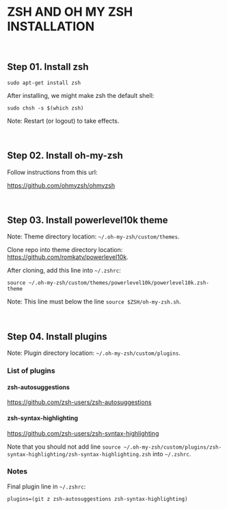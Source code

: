 # ZSH AND OH MY ZSH INSTALLATION

&nbsp;

## Step 01. Install zsh

```shell
sudo apt-get install zsh
```

After installing, we might make zsh the default shell:

```shell
sudo chsh -s $(which zsh)
```

Note: Restart (or logout) to take effects.

&nbsp;

## Step 02. Install oh-my-zsh

Follow instructions from this url:

<https://github.com/ohmyzsh/ohmyzsh>

&nbsp;

## Step 03. Install powerlevel10k theme

Note: Theme directory location: ```~/.oh-my-zsh/custom/themes```.

Clone repo into theme directory location: <https://github.com/romkatv/powerlevel10k>.

After cloning, add this line into ```~/.zshrc```:

```text
source ~/.oh-my-zsh/custom/themes/powerlevel10k/powerlevel10k.zsh-theme
```

Note: This line must below the line ```source $ZSH/oh-my-zsh.sh```.

&nbsp;

## Step 04. Install plugins

Note: Plugin directory location: ```~/.oh-my-zsh/custom/plugins```.

### List of plugins

#### zsh-autosuggestions

<https://github.com/zsh-users/zsh-autosuggestions>

#### zsh-syntax-highlighting

<https://github.com/zsh-users/zsh-syntax-highlighting>

Note that you should not add line ```source ~/.oh-my-zsh/custom/plugins/zsh-syntax-highlighting/zsh-syntax-highlighting.zsh``` into ```~/.zshrc```.

### Notes

Final plugin line in ```~/.zshrc```:

```text
plugins=(git z zsh-autosuggestions zsh-syntax-highlighting)
```
